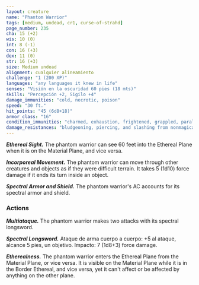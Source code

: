 ```yaml
---
layout: creature
name: "Phantom Warrior"
tags: [medium, undead, cr1, curse-of-strahd]
page_number: 235
cha: 15 (+2)
wis: 10 (0)
int: 8 (-1)
con: 16 (+3)
dex: 11 (0)
str: 16 (+3)
size: Medium undead
alignment: cualquier alineamiento
challenge: "1 (200 XP)"
languages: "any languages it knew in life"
senses: "Visión en la oscuridad 60 pies (18 mts)"
skills: "Percepción +2, Sigilo +4"
damage_immunities: "cold, necrotic, poison"
speed: "30 ft."
hit_points: "45 (6d8+18)"
armor_class: "16"
condition_immunities: "charmed, exhaustion, frightened, grappled, paralyzed, petrified, poisoned, prone, restrained"
damage_resistances: "bludgeoning, piercing, and slashing from nonmagical attacks"
---
```


***Ethereal Sight.*** The phantom warrior can see 60 feet into the Ethereal Plane when it is on the Material Plane, and vice versa.

***Incorporeal Movement.*** The phantom warrior can move through other creatures and objects as if they were difficult terrain. It takes 5 (1d10) force damage if it ends its turn inside an object.

***Spectral Armor and Shield.*** The phantom warrior's AC accounts for its spectral armor and shield.

### Actions

***Multiataque.*** The phantom warrior makes two attacks with its spectral longsword.

***Spectral Longsword.*** Ataque de arma cuerpo a cuerpo: +5 al ataque, alcance 5 pies, un objetivo. Impacto: 7 (1d8+3) force damage.

***Etherealness.*** The phantom warrior enters the Ethereal Plane from the Material Plane, or vice versa. It is visible on the Material Plane while it is in the Border Ethereal, and vice versa, yet it can't affect or be affected by anything on the other plane.